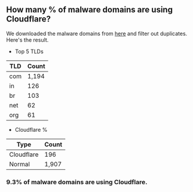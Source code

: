 ## How many % of malware domains are using Cloudflare?


We downloaded the malware domains from [here](https://urlhaus.abuse.ch) and filter out duplicates.
Here's the result.


[//]: # (start replacement)


- Top 5 TLDs

| TLD | Count |
| --- | --- |
| com | 1,194 |
| in | 126 |
| br | 103 |
| net | 62 |
| org | 61 |


- Cloudflare %

| Type | Count |
| --- | --- |
| Cloudflare | 196 |
| Normal | 1,907 |


### 9.3% of malware domains are using Cloudflare.